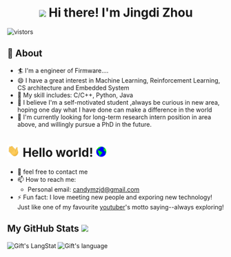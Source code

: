 <!-- Heading -->
<h1 align="center"><img src = "https://raw.githubusercontent.com/MartinHeinz/MartinHeinz/master/wave.gif" width = 40px> Hi there! I'm Jingdi Zhou</h3>
<p align="left">
  <img src="https://visitor-badge.glitch.me/badge?page_id=JingdiZhou" alt="vistors" />
</p>

  
## 🧐 About

- 🏄‍ I'm a engineer of Firmware....
- 😄 I have a great interest in Machine Learning, Reinforcement Learning, CS architecture and Embedded System
- 🔭 My skill includes: C/C++, Python, Java
- 🌱 I believe I'm a self-motivated student ,always be curious in new area, hoping one day what I have done can make a difference in the world
- 👯 I'm currently looking for long-term research intern position in area above, and willingly pursue a PhD in the future.

# <img src="https://github.com/JingdiZhou/JingdiZhou/blob/main/image/Hi.gif" width="29px"> Hello world!&nbsp;<img src="https://github.com/JingdiZhou/JingdiZhou/blob/main/image/Earth.gif" width="24px">

- 💬 feel free to contact me
- 📫 How to reach me: 
    - Personal email: candymzjd@gmail.com
- ⚡ Fun fact: I love meeting new people and exporing new technology! Just like one of my favourite [youtuber](https://www.youtube.com/@torrespit666)'s motto saying--always exploring!


##  My GitHub Stats <img src = "https://i.pinimg.com/originals/65/c4/f4/65c4f452571be1261e9c623f7da488ac.gif" width = 35px> 
 
 <div>
   <img align="center" src="https://github-readme-streak-stats.herokuapp.com/?user=JingdiZhou" alt="Gift's LangStat" />
  <img align="center" src="https://github-readme-stats.vercel.app/api/top-langs?username=JingdiZhou&langs_count=10&show_icons=true&locale=en&layout=compact&theme=light" alt="Gift's language" height="192px"  width="500px"/>
</div>

<!--
**sakshamtaneja21/sakshamtaneja21** is a ✨ _special_ ✨ repository because its `README.md` (this file) appears on your GitHub profile.

🤔

-->

